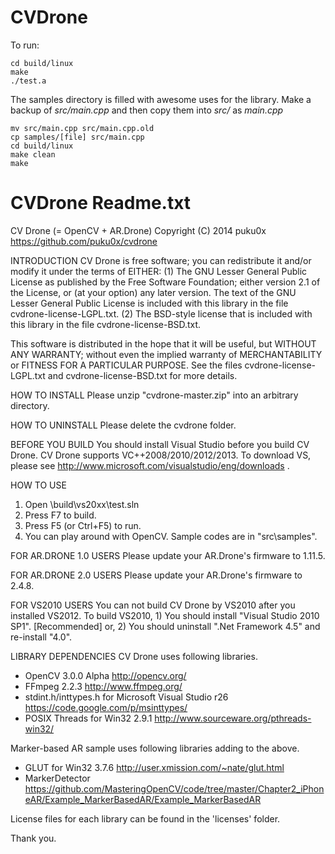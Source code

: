CVDrone
===

To run:

```
cd build/linux
make
./test.a
```

The samples directory is filled with awesome uses for the library. Make a backup of _src/main.cpp_ and then copy them into _src/_ as _main.cpp_

```
mv src/main.cpp src/main.cpp.old
cp samples/[file] src/main.cpp
cd build/linux
make clean
make
```

CVDrone Readme.txt
===

 CV Drone (= OpenCV + AR.Drone)
 Copyright (C) 2014 puku0x
 https://github.com/puku0x/cvdrone


INTRODUCTION
  CV Drone is free software; you can redistribute it and/or
  modify it under the terms of EITHER:
   (1) The GNU Lesser General Public License as published by the Free
       Software Foundation; either version 2.1 of the License, or (at
       your option) any later version. The text of the GNU Lesser
       General Public License is included with this library in the
       file cvdrone-license-LGPL.txt.
   (2) The BSD-style license that is included with this library in
       the file cvdrone-license-BSD.txt.

  This software is distributed in the hope that it will be useful,
  but WITHOUT ANY WARRANTY; without even the implied warranty of
  MERCHANTABILITY or FITNESS FOR A PARTICULAR PURPOSE. See the files
  cvdrone-license-LGPL.txt and cvdrone-license-BSD.txt for more details.

HOW TO INSTALL
  Please unzip "cvdrone-master.zip" into an arbitrary directory.

HOW TO UNINSTALL
  Please delete the cvdrone folder.

BEFORE YOU BUILD
  You should install Visual Studio before you build CV Drone.
  CV Drone supports VC++2008/2010/2012/2013.
  To download VS, please see http://www.microsoft.com/visualstudio/eng/downloads .

HOW TO USE
  1. Open \build\vs20xx\test.sln
  2. Press F7 to build.
  3. Press F5 (or Ctrl+F5) to run.
  4. You can play around with OpenCV. Sample codes are in "src\samples".

FOR AR.DRONE 1.0 USERS
  Please update your AR.Drone's firmware to 1.11.5.

FOR AR.DRONE 2.0 USERS
  Please update your AR.Drone's firmware to 2.4.8.

FOR VS2010 USERS
  You can not build CV Drone by VS2010 after you installed VS2012.
  To build VS2010, 
    1) You should install "Visual Studio 2010 SP1".  [Recommended]
    or,
    2) You should uninstall ".Net Framework 4.5" and re-install "4.0".

LIBRARY DEPENDENCIES
  CV Drone uses following libraries.
  - OpenCV 3.0.0 Alpha <BSD license>
    http://opencv.org/
  - FFmpeg 2.2.3 <LGPL v2.1 license>
    http://www.ffmpeg.org/
  - stdint.h/inttypes.h for Microsoft Visual Studio r26
    https://code.google.com/p/msinttypes/
  - POSIX Threads for Win32 2.9.1 <LGPL v2.1 license>
    http://www.sourceware.org/pthreads-win32/

  Marker-based AR sample uses following libraries adding to the above.
  - GLUT for Win32 3.7.6
    http://user.xmission.com/~nate/glut.html
  - MarkerDetector
    https://github.com/MasteringOpenCV/code/tree/master/Chapter2_iPhoneAR/Example_MarkerBasedAR/Example_MarkerBasedAR

  License files for each library can be found in the 'licenses' folder.

Thank you.
